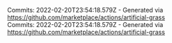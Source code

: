 Commits: 2022-02-20T23:54:18.579Z - Generated via https://github.com/marketplace/actions/artificial-grass
<br>
Commits: 2022-02-20T23:54:18.579Z - Generated via https://github.com/marketplace/actions/artificial-grass
<br>
